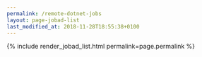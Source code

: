 ```yaml
---
permalink: /remote-dotnet-jobs
layout: page-jobad-list
last_modified_at: 2018-11-28T18:55:38+0100
---
```

{% include render_jobad_list.html permalink=page.permalink %}
